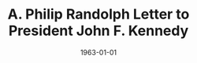 ---
title: A. Philip Randolph Letter to President John F. Kennedy
featured: letter-to-president-kennedy.jpg
featuredAlt: A letter from A. Philip Randolf to President John F. Kennedy
layout: "tc-single"
hasContentInGallery: true
date: 1963-01-01
---